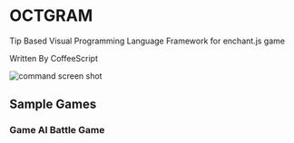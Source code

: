 OCTGRAM
==================================================

Tip Based Visual Programming Language Framework for enchant.js game

Written By CoffeeScript

![command screen shot](http://www.ueda.info.waseda.ac.jp/~taketo/images/octagon.png)

## Sample Games
### Game AI Battle Game 
